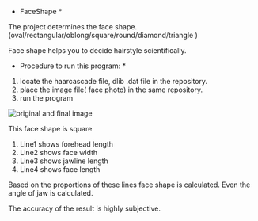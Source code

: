 * FaceShape *

The project determines the face shape. (oval/rectangular/oblong/square/round/diamond/triangle )

Face shape helps you to decide hairstyle scientifically.

* Procedure to run this program: *
1. locate the haarcascade file, dlib .dat file in the repository.
2. place the image file( face photo) in the same repository.
3. run the program


![original and final image](https://github.com/rajendra7406/FaceShape/blob/master/results.png)

This face shape is square 

1. Line1 shows forehead length
2. Line2 shows face width
3. Line3 shows jawline length
4. Line4 shows face length

Based on the proportions of these lines face shape is calculated.
Even the angle of jaw is calculated. 

The accuracy of the result is highly subjective.